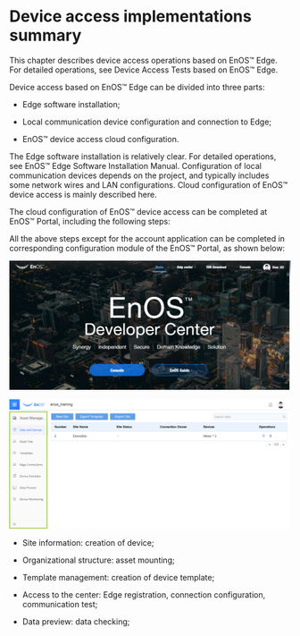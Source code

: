 # Device access implementations summary

This chapter describes device access operations based on EnOS™ Edge. For detailed
operations, see Device Access Tests based on EnOS™ Edge.

Device access based on EnOS™ Edge can be divided into three parts:

-   Edge software installation;

-   Local communication device configuration and connection to Edge;

-   EnOS™ device access cloud configuration.

The Edge software installation is relatively clear. For detailed operations, see
EnOS™ Edge Software Installation Manual. Configuration of local communication
devices depends on the project, and typically includes some network wires and
LAN configurations. Cloud configuration of EnOS™ device access is mainly
described here.

The cloud configuration of EnOS™ device access can be completed at EnOS™ Portal,
including the following steps:

All the above steps except for the account application can be completed in
corresponding configuration module of the EnOS™ Portal, as shown below:

![](media/Summary_of_device_access_home_page.png)

![](media/Summary_of_device_access_Asset_mgnt.png)

-   Site information: creation of device;

-   Organizational structure: asset mounting;

-   Template management: creation of device template;

-   Access to the center: Edge registration, connection configuration,
    communication test;

-   Data preview: data checking;
